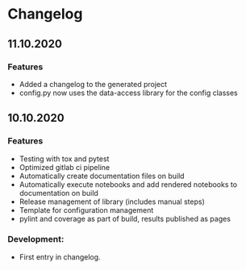 # Changelog

## 11.10.2020

### Features

- Added a changelog to the generated project
- config.py now uses the data-access library for the config classes

## 10.10.2020

### Features

- Testing with tox and pytest
- Optimized gitlab ci pipeline
- Automatically create documentation files on build
- Automatically execute notebooks and add rendered notebooks to documentation on build
- Release management of library (includes manual steps)
- Template for configuration management
- pylint and coverage as part of build, results published as pages

### Development:

- First entry in changelog. 
